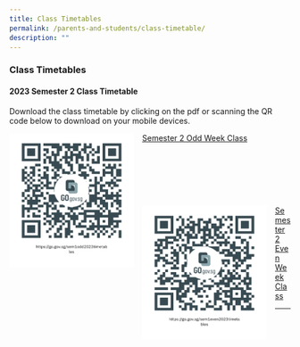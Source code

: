 ```yaml
---
title: Class Timetables
permalink: /parents-and-students/class-timetable/
description: ""
---
```

### Class Timetables

#### 2023 Semester 2 Class Timetable
Download the class timetable by clicking on the pdf or scanning the QR code below to download on your mobile devices.

<img src="/images/Class%20Timetables/sem1odd2023timetables.png" style="width:223px;height:240px;margin-right:15px;" align="left">

[Semester 2 Odd Week Class](/files/Class%20Timetables%202023/2023%20Serangoon%20Sec%20Sem1%20Odd%20Week%20Class.pdf)

<br> <br> <br> <br> <br>

<img src="/images/Class%20Timetables/sem1even2023timetables.png" style="width:223px;height:240px;margin-right:15px;" align="left">

[Semester 2 Even Week Class](/files/Class%20Timetables%202023/2023%20Serangoon%20Sec%20Sem1%20Even%20Week%20Class.pdf)

<hr>